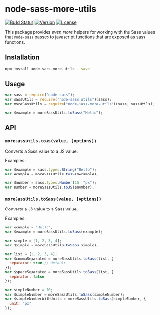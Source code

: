 # node-sass-more-utils

[![Build Status](https://travis-ci.org/eoneill/node-sass-more-utils.svg)](https://travis-ci.org/eoneill/node-sass-more-utils)
[![Version](https://img.shields.io/npm/v/node-sass-more-utils.svg)](https://www.npmjs.com/package/node-sass-more-utils)
[![License](https://img.shields.io/npm/l/node-sass-more-utils.svg)](./LICENSE)


This package provides _even more_ helpers for working with the Sass values that `node-sass` passes to javascript functions that are exposed as sass functions.

## Installation

```sh
npm install node-sass-more-utils --save
```

## Usage

```js
var sass = require("node-sass");
var sassUtils = require("node-sass-utils")(sass);
var moreSassUtils = require("node-sass-more-utils")(sass, sassUtils);

var $example = moreSassUtils.toSass("Hello");
```

## API

### `moreSassUtils.toJS(value, [options])`

Converts a Sass value to a JS value.

Examples:

```js
var $example = sass.types.String("Hello");
var example = moreSassUtils.toJS($example);

var $number = sass.types.Number(15, "px");
var number = moreSassUtils.toJS($number);
```

### `moreSassUtils.toSass(value, [options])`

Converts a JS value to a Sass value.

Examples:

```js
var example = "Hello";
var $example = moreSassUtils.toSass(example);

var simple = [1, 2, 3, 4];
var $simple = moreSassUtils.toSass(simple);

var list = [1, 2, 3, 4];
var $commaSeparated = moreSassUtils.toSass(list, {
  separator: true // default
});
var $spaceSeparated = moreSassUtils.toSass(list, {
  separator: false
});

var simpleNumber = 10;
var $simpleNumber = moreSassUtils.toSass(simpleNumber);
var $simpleNumberWithUnits = moreSassUtils.toSass(simpleNumber, {
  unit: "px"
});
```